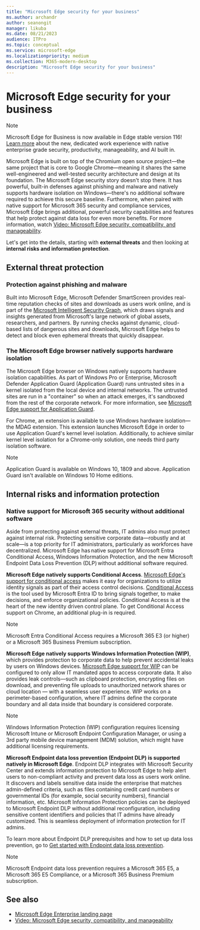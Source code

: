 ```yaml
---
title: "Microsoft Edge security for your business"
ms.author: archandr
author: seanongit
manager: likuba
ms.date: 08/21/2023
audience: ITPro
ms.topic: conceptual
ms.service: microsoft-edge
ms.localizationpriority: medium
ms.collection: M365-modern-desktop
description: "Microsoft Edge security for your business"
---
```


# Microsoft Edge security for your business

> [!NOTE]
> Microsoft Edge for Business is now available in Edge stable version 116! [Learn more](https://techcommunity.microsoft.com/t5/microsoft-edge-insider/microsoft-edge-for-business-faq/ba-p/3891837) about the new, dedicated work experience with native enterprise grade security, productivity, manageability, and AI built in.

Microsoft Edge is built on top of the Chromium open source project—the same project that is core to Google Chrome—meaning it shares the same well-engineered and well-tested security architecture and design at its foundation. The Microsoft Edge security story doesn't stop there. It has powerful, built-in defenses against phishing and malware and natively supports hardware isolation on Windows—there's no additional software required to achieve this secure baseline. Furthermore, when paired with native support for Microsoft 365 security and compliance services, Microsoft Edge brings additional, powerful security capabilities and features that help protect against data loss for even more benefits. For more information, watch [Video: Microsoft Edge security, compatibility, and manageability](microsoft-edge-video-security-compatibility-manageability.md).

Let's get into the details, starting with **external threats** and then looking at **internal risks and information protection**.

## External threat protection

### Protection against phishing and malware

Built into Microsoft Edge, Microsoft Defender SmartScreen provides real-time reputation checks of sites and downloads as users work online, and is part of the [Microsoft Intelligent Security Graph](https://www.microsoft.com/microsoft-365/windows/intelligent-security), which draws signals and insights generated from Microsoft's large network of global assets, researchers, and partners. By running checks against dynamic, cloud-based lists of dangerous sites and downloads, Microsoft Edge helps to detect and block even ephemeral threats that quickly disappear.  

### The Microsoft Edge browser natively supports hardware isolation

The Microsoft Edge browser on Windows natively supports hardware isolation capabilities. As part of Windows Pro or Enterprise, Microsoft Defender Application Guard (Application Guard) runs untrusted sites in a kernel isolated from the local device and internal networks. The untrusted sites are run in a "container" so when an attack emerges, it's sandboxed from the rest of the corporate network. For more information, see [Microsoft Edge support for Application Guard](./microsoft-edge-security-windows-defender-application-guard.md).

For Chrome, an extension is available to use Windows hardware isolation—the MDAG extension. This extension launches Microsoft Edge in order to use Application Guard's kernel level isolation. Additionally, to achieve similar kernel level isolation for a Chrome-only solution, one needs third party isolation software.

> [!NOTE]
> Application Guard is available on Windows 10, 1809 and above. Application Guard isn't available on Windows 10 Home editions.

## Internal risks and information protection

### Native support for Microsoft 365 security without additional software

Aside from protecting against external threats, IT admins also must protect against internal risk. Protecting sensitive corporate data—robustly and at scale—is a top priority for IT administrators, particularly as workforces have decentralized. Microsoft Edge has native support for Microsoft Entra Conditional Access, Windows Information Protection, and the new Microsoft Endpoint Data Loss Prevention (DLP) without additional software required.

**Microsoft Edge natively supports Conditional Access**. [Microsoft Edge's support for conditional access](ms-edge-security-conditional-access.md) makes it easy for organizations to utilize identity signals as part of their access control decisions. [Conditional Access](/azure/active-directory/conditional-access/overview) is the tool used by Microsoft Entra ID to bring signals together, to make decisions, and enforce organizational policies. Conditional Access is at the heart of the new identity driven control plane. To get Conditional Access support on Chrome, an additional plug-in is required.

> [!NOTE]
> Microsoft Entra Conditional Access requires a Microsoft 365 E3 (or higher) or a Microsoft 365 Business Premium subscription.

**Microsoft Edge natively supports Windows Information Protection (WIP)**, which provides protection to corporate data to help prevent accidental leaks by users on Windows devices. [Microsoft Edge support for WIP](./microsoft-edge-security-windows-information-protection.md) can be configured to only allow IT mandated apps to access corporate data. It also provides leak controls—such as clipboard protection, encrypting files on download, and preventing file uploads to unauthorized network shares or cloud location — with a seamless user experience. WIP works on a perimeter-based configuration, where IT admins define the corporate boundary and all data inside that boundary is considered corporate.

> [!NOTE]
> Windows Information Protection (WIP) configuration requires licensing Microsoft Intune or Microsoft Endpoint Configuration Manager, or using a 3rd party mobile device management (MDM) solution, which might have additional licensing requirements.

**Microsoft Endpoint data loss prevention (Endpoint DLP) is supported natively in Microsoft Edge**. Endpoint DLP integrates with Microsoft Security Center and extends information protection to Microsoft Edge to help alert users to non-compliant activity and prevent data loss as users work online. It discovers and labels sensitive data inside the enterprise that matches admin-defined criteria, such as files containing credit card numbers or governmental IDs (for example, social security numbers), financial information, etc. Microsoft Information Protection policies can be deployed to Microsoft Endpoint DLP without additional reconfiguration, including sensitive content identifiers and policies that IT admins have already customized. This is seamless deployment of information protection for IT admins.

To learn more about Endpoint DLP prerequisites and how to set up data loss prevention, go to [Get started with Endpoint data loss prevention](/microsoft-365/compliance/endpoint-dlp-getting-started?preserve-view=true&view=o365-worldwide).

> [!NOTE]
> Microsoft Endpoint data loss prevention requires a Microsoft 365 E5, a Microsoft 365 E5 Compliance, or a Microsoft 365 Business Premium subscription.

## See also

- [Microsoft Edge Enterprise landing page](https://aka.ms/EdgeEnterprise)
- [Video: Microsoft Edge security, compatibility, and manageability](microsoft-edge-video-security-compatibility-manageability.md)
